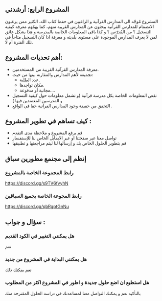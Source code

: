 ##  المشروع الرابع: أرشدني 

 المشروع مُوجّه الى المدارس القرآنية و الراغبين في حفظ كتاب الله. 
 الكثير ممن يرغبون الانضمام للمدارس القرآنية يبحثون عن المدارس القريبة منهم، كما يهمّهم معرفة كيفية التسجيل ؟ من المُدرّس ؟ و كذا باقي المعلومات الخاصة بالمدرسة و هذا يشكل عائق لمن لا يعرف المدارس الموجودة على مستوى بلديته و معرفة اذا كان التسجيل متاحاً في تلك الفترة أم لا.

## أهم تحديات المشروع: 
- معرفة المدارس القرآنية القريبة من المستخدمين.
- تجميعة لأهم المدارس والمقارنة بينها من حيث:
    - عدد الطلبة.
    - مكان تواجدها.
    - مجانية أو مدفوعة…. 
 - نقص المعلومات الخاصة بكل مدرسة قرآنية (و تشمل معلومات حول كيفية التسجيل و المدرسين المعتمدين فيها )
- التحقق من حقيقة وجود المدارس القرآنية حقا في الواقع .

## كيف تساهم في تطوير المشروع : 
- قم برفع المشروع و ملاحظة مدى التقدم 
- تواصل معنا عبر صفحتنا او عبر الايمايل الخاص بنا للإستفسار  
- قم بتطوير الحلول الخاص بك و إرسالها لنا ليتم مراجعتها و تطبيقها 

## إنظم إلى مجنمع مطورين سباق 
### رابط المجموعة الخاصة بالمشروع
https://discord.gg/s9TV6fvyhN
### رابط المجوعة الخاصة بجميع السباقين 
https://discord.gg/qbRgptGnNu


## سؤال و جواب : 

### هل يمكنني التغيير في الكود القديم 
نعم 
### هل يمكنني البداية في المشروع من جديد
نعم يمكنك ذلك 
### هل استطيع ان اضع حلول جديدة و اطور في المشروع اكثر من المطلوب 
بالتأكيد نعم و يمكنك التواصل معنا لمساعدتك في دراسة الحلول المقترحة منك 
